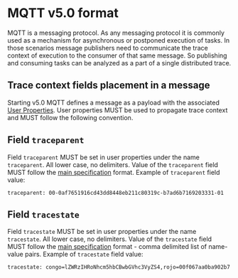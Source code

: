 # MQTT v5.0 format

MQTT is a messaging protocol. As any messaging protocol it is commonly used as a
mechanism for asynchronous or postponed execution of tasks. In those scenarios
message publishers need to communicate the trace context of execution to
the consumer of that same message. So publishing and consuming tasks can be
analyzed as a part of a single distributed trace.

## Trace context fields placement in a message

Starting v5.0 MQTT defines a message as a payload with the associated [User
Properties](http://docs.oasis-open.org/mqtt/mqtt/v5.0/cos01/mqtt-v5.0-cos01.html#_Toc514847989).
User properties MUST be used to propagate trace context and MUST follow the
following convention.

## Field `traceparent`

Field `traceparent` MUST be set in user properties under the name `traceparent`.
All lower case, no delimiters. Value of the `traceparent` field MUST follow the
[main specification](index.html) format. Example of `traceparent` field value:

``` http
traceparent: 00-0af7651916cd43dd8448eb211c80319c-b7ad6b7169203331-01
```

## Field `tracestate`

Field `tracestate` MUST be set in user properties under the name `tracestate`.
All lower case, no delimiters. Value of the `tracestate` field MUST follow the
[main specification](index.html) format - comma delimited list of name-value
pairs. Example of `tracestate` field value:

``` http
tracestate: congo=lZWRzIHRoNhcm5hbCBwbGVhc3VyZS4,rojo=00f067aa0ba902b7
```
